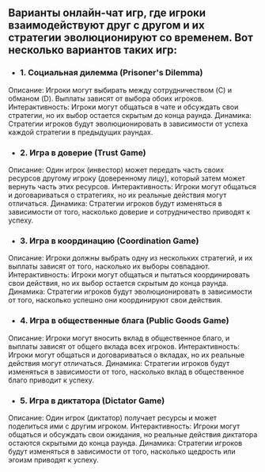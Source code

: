 ## Варианты онлайн-чат игр, где игроки взаимодействуют друг с другом и их стратегии эволюционируют со временем. Вот несколько вариантов таких игр:

- ### 1. Социальная дилемма (Prisoner's Dilemma)
Описание: Игроки могут выбирать между сотрудничеством (C) и обманом (D). Выплаты зависят от выбора обоих игроков.
Интерактивность: Игроки могут общаться в чате и обсуждать свои стратегии, но их выбор остается скрытым до конца раунда.
Динамика: Стратегии игроков будут эволюционировать в зависимости от успеха каждой стратегии в предыдущих раундах.

- ### 2. Игра в доверие (Trust Game)
Описание: Один игрок (инвестор) может передать часть своих ресурсов другому игроку (доверенному лицу), который затем может вернуть часть этих ресурсов.
Интерактивность: Игроки могут общаться и договариваться о стратегиях, но их реальные действия могут отличаться.
Динамика: Стратегии игроков будут изменяться в зависимости от того, насколько доверие и сотрудничество приводят к успеху.

- ### 3. Игра в координацию (Coordination Game)
Описание: Игроки должны выбрать одну из нескольких стратегий, и их выплаты зависят от того, насколько их выборы совпадают.
Интерактивность: Игроки могут общаться и пытаться координировать свои действия, но их выбор остается скрытым до конца раунда.
Динамика: Стратегии игроков будут эволюционировать в зависимости от того, насколько успешно они координируют свои действия.

- ### 4. Игра в общественные блага (Public Goods Game)
Описание: Игроки могут вносить вклад в общественное благо, и выплаты зависят от общего вклада всех игроков.
Интерактивность: Игроки могут общаться и договариваться о вкладах, но их реальные действия могут отличаться.
Динамика: Стратегии игроков будут изменяться в зависимости от того, насколько вклад в общественное благо приводит к успеху.

- ### 5. Игра в диктатора (Dictator Game)
Описание: Один игрок (диктатор) получает ресурсы и может поделиться ими с другим игроком.
Интерактивность: Игроки могут общаться и обсуждать свои ожидания, но реальные действия диктатора остаются скрытыми до конца раунда.
Динамика: Стратегии игроков будут изменяться в зависимости от того, насколько щедрость или эгоизм приводят к успеху.
